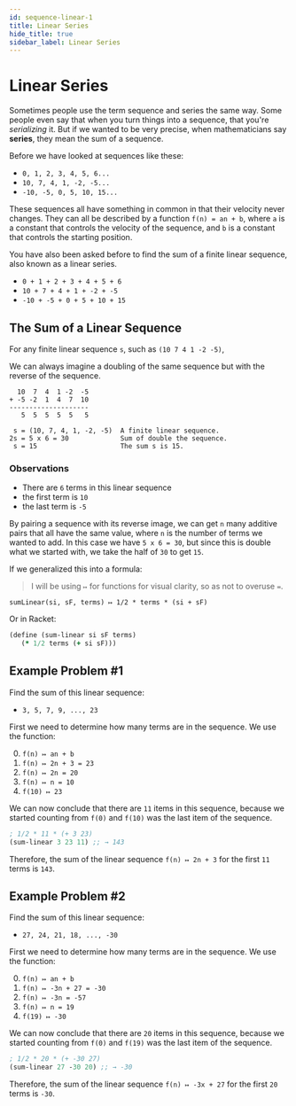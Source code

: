 ```yaml
---
id: sequence-linear-1
title: Linear Series
hide_title: true
sidebar_label: Linear Series
---
```


# Linear Series

Sometimes people use the term sequence and series the same way. Some people even
say that when you turn things into a sequence, that you're _serializing_ it. But
if we wanted to be very precise, when mathematicians say **series**, they mean
the sum of a sequence.

Before we have looked at sequences like these:

 * `0, 1, 2, 3, 4, 5, 6...`
 * `10, 7, 4, 1, -2, -5...`
 * `-10, -5, 0, 5, 10, 15...`

These sequences all have something in common in that their velocity never
changes. They can all be described by a function `f(n) = an + b`, where `a` is
a constant that controls the velocity of the sequence, and `b` is a constant
that controls the starting position.

You have also been asked before to find the sum of a finite linear sequence,
also known as a linear series.

 * `0 + 1 + 2 + 3 + 4 + 5 + 6`
 * `10 + 7 + 4 + 1 + -2 + -5`
 * `-10 + -5 + 0 + 5 + 10 + 15`

## The Sum of a Linear Sequence

For any finite linear sequence `s`, such as `(10 7 4 1 -2 -5)`,

We can always imagine a doubling of the same sequence but with the reverse of
the sequence.

```
  10  7  4  1 -2  -5
+ -5 -2  1  4  7  10
--------------------
   5  5  5  5  5   5

 s = (10, 7, 4, 1, -2, -5)  A finite linear sequence.
2s = 5 x 6 = 30             Sum of double the sequence.
 s = 15                     The sum s is 15.
```

### Observations

 * There are `6` terms in this linear sequence
 * the first term is `10`
 * the last term is `-5`

By pairing a sequence with its reverse image, we can get `n` many additive pairs
that all have the same value, where `n` is the number of terms we wanted to add.
In this case we have `5 x 6 = 30`, but since this is double what we started
with, we take the half of `30` to get `15`.

If we generalized this into a formula:

> I will be using `↦` for functions for visual clarity, so as not to overuse `=`.

`sumLinear(si, sF, terms) ↦ 1/2 * terms * (si + sF)`

Or in Racket:

``` clojure
(define (sum-linear si sF terms)
   (* 1/2 terms (+ si sF)))
```

## Example Problem #1

Find the sum of this linear sequence:

 * `3, 5, 7, 9, ..., 23`

First we need to determine how many terms are in the sequence. We use the 
function:

 0. `f(n) ↦ an + b`
 1. `f(n) ↦ 2n + 3 = 23`
 2. `f(n) ↦ 2n = 20`
 3. `f(n) ↦ n = 10`
 4. `f(10) ↦ 23`

We can now conclude that there are `11` items in this sequence, because we 
started counting from `f(0)` and `f(10)` was the last item of the sequence.

``` clojure
; 1/2 * 11 * (+ 3 23)
(sum-linear 3 23 11) ;; → 143
```

Therefore, the sum of the linear sequence `f(n) ↦ 2n + 3` for the first `11` 
terms is `143`.

## Example Problem #2

Find the sum of this linear sequence:

 * `27, 24, 21, 18, ..., -30`

First we need to determine how many terms are in the sequence. We use the 
function:

  0. `f(n) ↦ an + b`
  1. `f(n) ↦ -3n + 27 = -30`
  2. `f(n) ↦ -3n = -57`
  3. `f(n) ↦ n = 19`
  4. `f(19) ↦ -30`

We can now conclude that there are `20` items in this sequence, because we 
started counting from `f(0)` and `f(19)` was the last item of the sequence.

``` clojure
; 1/2 * 20 * (+ -30 27)
(sum-linear 27 -30 20) ;; → -30
```

Therefore, the sum of the linear sequence `f(n) ↦ -3x + 27` for the first `20`
terms is `-30`.

